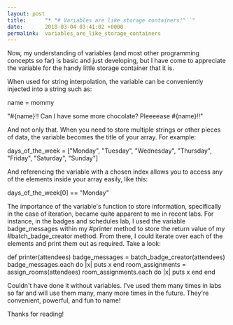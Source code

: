 ```yaml
---
layout: post
title:      "* "# Variables are like storage containers!"``"
date:       2018-03-04 03:41:02 +0000
permalink:  variables_are_like_storage_containers
---
```



Now, my understanding of variables (and most other programming concepts so far) is basic and just developing, but I have come to appreciate the variable for the handy little storage container that it is. 

When used for string interpolation, the variable can be conveniently injected into a string such as:

name = mommy

"#{name}!! Can I have some more chocolate? Pleeeease #{name}!!"

And not only that. When you need to store multiple strings or other pieces of data, the variable becomes the title of your array. For example:

days_of_the_week = ["Monday", "Tuesday", "Wednesday", "Thursday", "Friday", "Saturday", "Sunday"]

And referencing the variable with a chosen index allows you to access any of the elements inside your array easily, like this:

days_of_the_week[0] == "Monday"

The importance of the variable's function to store information, specifically in the case of iteration, became quite apparent to me in recent labs. For instance, in the badges and schedules lab, I used the variable badge_messages within my #printer method to store the return value of my #batch_badge_creator method. From there, I could iterate over each of the elements and print them out as required. Take a look:

def printer(attendees)
  badge_messages = batch_badge_creator(attendees)
  badge_messages.each do |x|
    puts x
  end
  room_assignments = assign_rooms(attendees)
  room_assignments.each do |x|
    puts x
  end
end

Couldn't have done it without variables. I've used them many times in labs so far and will use them many, many more times in the future. They're convenient, powerful, and fun to name!

Thanks for reading!





